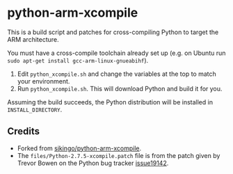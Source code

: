 python-arm-xcompile
===================

This is a build script and patches for cross-compiling Python to target the ARM architecture.

You must have a cross-compile toolchain already set up (e.g. on Ubuntu run `sudo apt-get install gcc-arm-linux-gnueabihf`).

1. Edit `python_xcompile.sh` and change the variables at the top to match your environment.
2. Run `python_xcompile.sh`. This will download Python and build it for you.

Assuming the build succeeds, the Python distribution will be installed in `INSTALL_DIRECTORY`.

Credits
-------

* Forked from [sjkingo/python-arm-xcompile](https://github.com/sjkingo/python-arm-xcompile).
* The `files/Python-2.7.5-xcompile.patch` file is from the patch given by
Trevor Bowen on the Python bug tracker [issue19142](http://bugs.python.org/issue19142).
